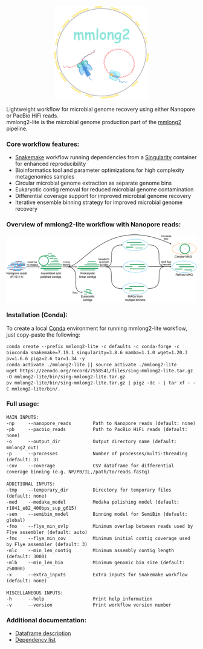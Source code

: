 <p align="center">
<img align="center" width="250" height="250" src="msc/mmlong2-lite-logo.png" alt="logo" style="zoom:100%;" />
</p>

Lightweight workflow for microbial genome recovery using either Nanopore or PacBio HiFi reads. <br/>
mmlong2-lite is the microbial genome production part of the [mmlong2](https://github.com/Serka-M/mmlong2) pipeline.
<br/>

### Core workflow features:
* [Snakemake](https://snakemake.readthedocs.io) workflow running dependencies from a [Singularity](https://docs.sylabs.io/guides/latest/user-guide/) container for enhanced reproducibility
* Bioinformatics tool and parameter optimizations for high complexity metagenomics samples
* Circular microbial genome extraction as separate genome bins
* Eukaryotic contig removal for reduced microbial genome contamination
* Differential coverage support for improved microbial genome recovery
* Iterative ensemble binning strategy for improved microbial genome recovery

### Overview of mmlong2-lite workflow with Nanopore reads:
<img align="center" src="msc/mmlong-lite-wf.png" alt="mmlong2-lite-wf" style="zoom:100%;" />

### Installation (Conda): 
To create a local [Conda](https://docs.conda.io/projects/conda/en/latest/user-guide/install/linux.html) environment for running mmlong2-lite workflow, just copy-paste the following:
```
conda create --prefix mmlong2-lite -c defaults -c conda-forge -c bioconda snakemake=7.19.1 singularity=3.8.6 mamba=1.1.0 wget=1.20.3 pv=1.6.6 pigz=2.6 tar=1.34 -y
conda activate ./mmlong2-lite || source activate ./mmlong2-lite
wget https://zenodo.org/record/7558541/files/sing-mmlong2-lite.tar.gz -O mmlong2-lite/bin/sing-mmlong2-lite.tar.gz 
pv mmlong2-lite/bin/sing-mmlong2-lite.tar.gz | pigz -dc - | tar xf - -C mmlong2-lite/bin/.
```

### Full usage:
```
MAIN INPUTS:
-np     --nanopore_reads        Path to Nanopore reads (default: none)
-pb     --pacbio_reads          Path to PacBio HiFi reads (default: none)
-o      --output_dir            Output directory name (default: mmlong2_out)
-p      --processes             Number of processes/multi-threading (default: 3)
-cov    --coverage              CSV dataframe for differential coverage binning (e.g. NP/PB/IL,/path/to/reads.fastq)

ADDITIONAL INPUTS:
-tmp    --temporary_dir         Directory for temporary files (default: none)
-med    --medaka_model          Medaka polishing model (default: r1041_e82_400bps_sup_g615)
-sem    --semibin_model         Binning model for SemiBin (default: global)
-fmo    --flye_min_ovlp         Minimum overlap between reads used by Flye assembler (default: auto)
-fmc    --flye_min_cov          Minimum initial contig coverage used by Flye assembler (default: 3)
-mlc    --min_len_contig        Minimum assembly contig length (default: 3000)
-mlb    --min_len_bin           Minimum genomic bin size (default: 250000)
-x      --extra_inputs          Extra inputs for Snakemake workflow (default: none)

MISCELLANEOUS INPUTS:
-h      --help                  Print help information
-v      --version               Print workflow version number
```

### Additional documentation:
* [Dataframe description](msc/mmlong2-lite-dfs.md)
* [Dependency list](msc/mmlong2-lite-dep.md)

[//]: # (Written by Mantas Sereika)
